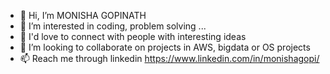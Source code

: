 - 👋 Hi, I’m MONISHA GOPINATH
- 👀 I’m interested in coding, problem solving ...
- 🌱 I'd love to connect with people with interesting ideas
- 💞️ I’m looking to collaborate on projects in AWS, bigdata or OS projects
- 📫 Reach me through linkedin https://www.linkedin.com/in/monishagopi/

<!---
moni27us/moni27us is a ✨ special ✨ repository because its `README.md` (this file) appears on your GitHub profile.
You can click the Preview link to take a look at your changes.
--->
